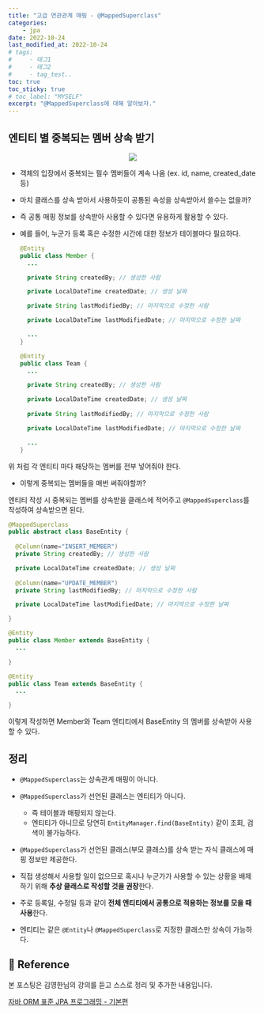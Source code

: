 ```yaml
---
title: "고급 연관관계 매핑 - @MappedSuperclass"
categories: 
    - jpa
date: 2022-10-24
last_modified_at: 2022-10-24
# tags:
#     - 태그1
#     - 태그2
#     - tag_test..
toc: true
toc_sticky: true
# toc_label: "MYSELF"
excerpt: "@MappedSuperclass에 대해 알아보자."
---
```


## 엔티티 별 중복되는 멤버 상속 받기
<center><img src="https://user-images.githubusercontent.com/36228833/197555995-9998982b-8a5c-43e4-84e6-d557f585804a.png"></center>

- 객체의 입장에서 중복되는 필수 멤버들이 계속 나옴 (ex. id, name, created_date 등)
- 마치 클래스를 상속 받아서 사용하듯이 공통된 속성을 상속받아서 쓸수는 없을까?
- 즉 공통 매핑 정보를 상속받아 사용할 수 있다면 유용하게 활용할 수 있다.
- 예를 들어, 누군가 등록 혹은 수정한 시간에 대한 정보가 테이블마다 필요하다.<br/>

  ```java
  @Entity
  public class Member {
    ...

    private String createdBy; // 생성한 사람

    private LocalDateTime createdDate; // 생성 날짜

    private String lastModifiedBy; // 마지막으로 수정한 사람

    private LocalDateTime lastModifiedDate; // 마지막으로 수정한 날짜

    ...
  }

  @Entity
  public class Team {
    ...

    private String createdBy; // 생성한 사람

    private LocalDateTime createdDate; // 생성 날짜
    
    private String lastModifiedBy; // 마지막으로 수정한 사람

    private LocalDateTime lastModifiedDate; // 마지막으로 수정한 날짜

    ...
  }
  ```

위 처럼 각 엔티티 마다 해당하는 멤버를 전부 넣어줘야 한다.
- 이렇게 중복되는 멤버들을 매번 써줘야할까?

엔티티 작성 시 중복되는 멤버를 상속받을 클래스에 적어주고 `@MappedSuperclass`를 작성하여 상속받으면 된다.<br/>

  ```java
  @MappedSuperclass
  public abstract class BaseEntity {
    
    @Column(name="INSERT_MEMBER")
    private String createdBy; // 생성한 사람

    private LocalDateTime createdDate; // 생성 날짜
    
    @Column(name="UPDATE_MEMBER")
    private String lastModifiedBy; // 마지막으로 수정한 사람

    private LocalDateTime lastModifiedDate; // 마지막으로 수정한 날짜

  }

  @Entity
  public class Member extends BaseEntity {
    ...

  }

  @Entity
  public class Team extends BaseEntity {
    ...

  }
  ```

이렇게 작성하면 Member와 Team 엔티티에서 BaseEntity 의 멤버를 상속받아 사용할 수 있다.

## 정리
- `@MappedSuperclass`는 상속관계 매핑이 아니다.

- `@MappedSuperclass`가 선언된 클래스는 엔티티가 아니다.
  - 즉 테이블과 매핑되지 않는다.
  - 엔티티가 아니므로 당연히 `EntityManager.find(BaseEntity)` 같이 조회, 검색이 불가능하다.

- `@MappedSuperclass`가 선언된 클래스(부모 클래스)를 상속 받는 자식 클래스에 매핑 정보만 제공한다.

- 직접 생성해서 사용할 일이 없으므로 혹시나 누군가가 사용할 수 있는 상황을 배제하기 위해 **추상 클래스로 작성할 것을 권장**한다.

- 주로 등록일, 수정일 등과 같이 **전체 엔티티에서 공통으로 적용하는 정보를 모을 때 사용**한다.

- 엔티티는 같은 `@Entity`나 `@MappedSuperclass`로 지정한 클래스만 상속이 가능하다.

## 📣 Reference
본 포스팅은 김영한님의 강의를 듣고 스스로 정리 및 추가한 내용입니다.

[자바 ORM 표준 JPA 프로그래밍 - 기본편](https://www.inflearn.com/course/ORM-JPA-Basic/dashboard)<br/>
